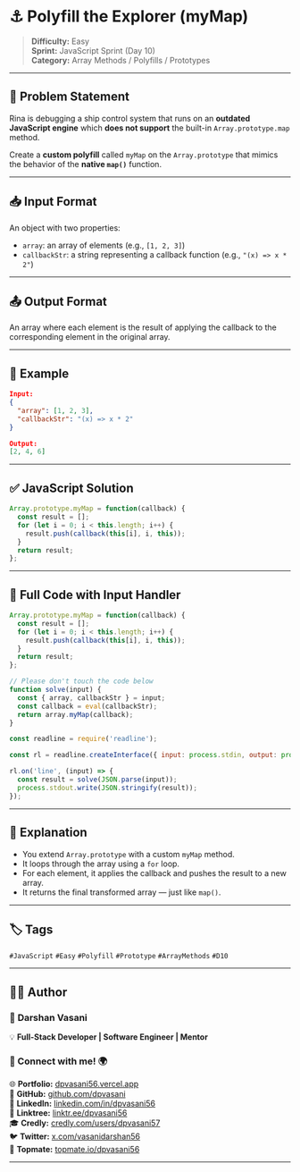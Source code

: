 # ⚓ Polyfill the Explorer (myMap)

> **Difficulty:** Easy  
> **Sprint:** JavaScript Sprint (Day 10)  
> **Category:** Array Methods / Polyfills / Prototypes

---

## 🧩 Problem Statement

Rina is debugging a ship control system that runs on an **outdated JavaScript engine** which **does not support** the built-in `Array.prototype.map` method.

Create a **custom polyfill** called `myMap` on the `Array.prototype` that mimics the behavior of the **native `map()`** function.

---

## 📥 Input Format

An object with two properties:
- `array`: an array of elements (e.g., `[1, 2, 3]`)
- `callbackStr`: a string representing a callback function (e.g., `"(x) => x * 2"`)

---

## 📤 Output Format

An array where each element is the result of applying the callback to the corresponding element in the original array.

---

## 🧪 Example

```json
Input:
{
  "array": [1, 2, 3],
  "callbackStr": "(x) => x * 2"
}

Output:
[2, 4, 6]
```

---

## ✅ JavaScript Solution

```js
Array.prototype.myMap = function(callback) {
  const result = [];
  for (let i = 0; i < this.length; i++) {
    result.push(callback(this[i], i, this));
  }
  return result;
};
```

---

## 📜 Full Code with Input Handler

```js
Array.prototype.myMap = function(callback) {
  const result = [];
  for (let i = 0; i < this.length; i++) {
    result.push(callback(this[i], i, this));
  }
  return result;
};

// Please don't touch the code below
function solve(input) {
  const { array, callbackStr } = input;
  const callback = eval(callbackStr);
  return array.myMap(callback);
}

const readline = require('readline');

const rl = readline.createInterface({ input: process.stdin, output: process.stdout });

rl.on('line', (input) => {
  const result = solve(JSON.parse(input));
  process.stdout.write(JSON.stringify(result));
});
```

---

## 🧠 Explanation

- You extend `Array.prototype` with a custom `myMap` method.
- It loops through the array using a `for` loop.
- For each element, it applies the callback and pushes the result to a new array.
- It returns the final transformed array — just like `map()`.

---

## 🏷️ Tags

`#JavaScript` `#Easy` `#Polyfill` `#Prototype` `#ArrayMethods` `#D10`

---

## 👨‍💻 Author  

### 🚀 **Darshan Vasani**  
💡 **Full-Stack Developer | Software Engineer | Mentor**    

### 🔗 Connect with me! 🌍  
🌐 **Portfolio:** [dpvasani56.vercel.app](https://dpvasani56.vercel.app/)  
🐙 **GitHub:** [github.com/dpvasani](https://github.com/dpvasani)  
💼 **LinkedIn:** [linkedin.com/in/dpvasani56](https://www.linkedin.com/in/dpvasani56/)  
🌳 **Linktree:** [linktr.ee/dpvasani56](https://linktr.ee/dpvasani56)  
🎓 **Credly:** [credly.com/users/dpvasani57](https://www.credly.com/users/dpvasani57/)  
🐦 **Twitter:** [x.com/vasanidarshan56](https://x.com/vasanidarshan56)  
📢 **Topmate:** [topmate.io/dpvasani56](https://topmate.io/dpvasani56)  

---